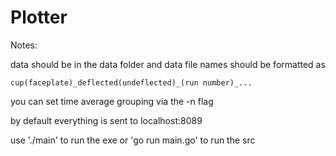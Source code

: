 # Plotter

Notes:

data should be in the data folder and data file names should be formatted as  

	cup(faceplate)_deflected(undeflected)_(run number)_...  
	
you can set time average grouping via the -n flag  

by default everything is sent to localhost:8089  

use './main' to run the exe or 'go run main.go' to run the src  
